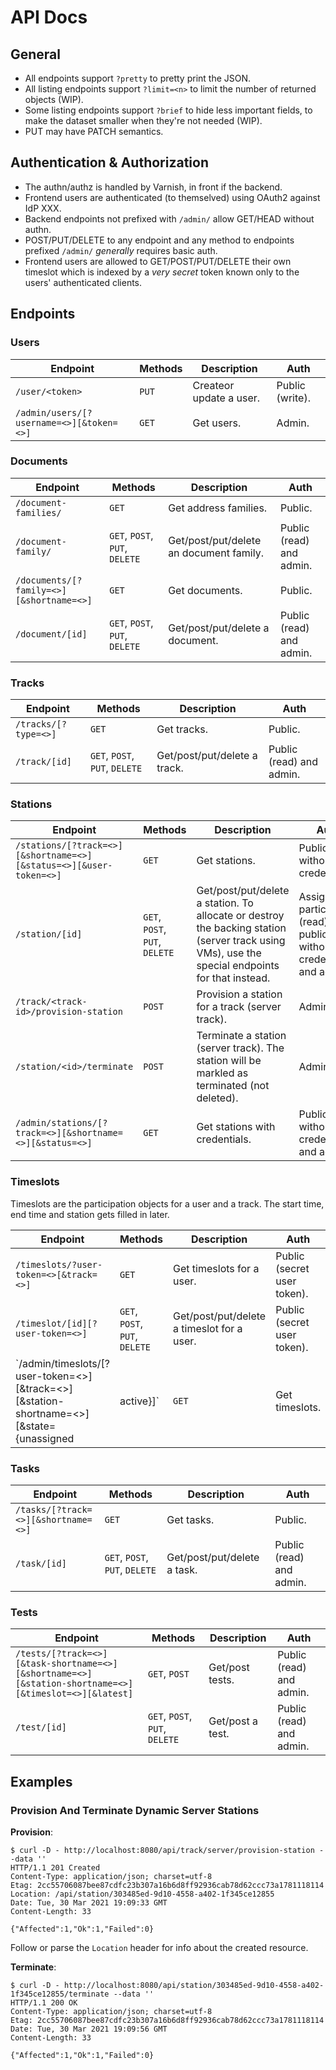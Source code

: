 # API Docs

## General

- All endpoints support `?pretty` to pretty print the JSON.
- All listing endpoints support `?limit=<n>` to limit the number of returned objects (WIP).
- Some listing endpoints support `?brief` to hide less important fields, to make the dataset smaller when they're not needed (WIP).
- PUT may have PATCH semantics.

## Authentication & Authorization

- The authn/authz is handled by Varnish, in front if the backend.
- Frontend users are authenticated (to themselved) using OAuth2 against IdP XXX.
- Backend endpoints not prefixed with `/admin/` allow GET/HEAD without authn.
- POST/PUT/DELETE to any endpoint and any method to endpoints prefixed `/admin/` _generally_ requires basic auth.
- Frontend users are allowed to GET/POST/PUT/DELETE their own timeslot which is indexed by a _very secret_ token known only to the users' authenticated clients.

## Endpoints

### Users

| Endpoint | Methods | Description | Auth |
| - | - | - | - |
| `/user/<token>` | `PUT` | Createor update a user. | Public (write). |
| `/admin/users/[?username=<>][&token=<>]` | `GET` | Get users. | Admin. |

### Documents

| Endpoint | Methods | Description | Auth |
| - | - | - | - |
| `/document-families/` | `GET` | Get address families. | Public. |
| `/document-family/` | `GET`, `POST`, `PUT`, `DELETE` | Get/post/put/delete an document family. | Public (read) and admin. |
| `/documents/[?family=<>][&shortname=<>]` | `GET` | Get documents. | Public. |
| `/document/[id]` | `GET`, `POST`, `PUT`, `DELETE` | Get/post/put/delete a document. | Public (read) and admin. |

### Tracks

| Endpoint | Methods | Description | Auth |
| - | - | - | - |
| `/tracks/[?type=<>]` | `GET` | Get tracks. | Public. |
| `/track/[id]` | `GET`, `POST`, `PUT`, `DELETE` | Get/post/put/delete a track. | Public (read) and admin. |

### Stations

| Endpoint | Methods | Description | Auth |
| - | - | - | - |
| `/stations/[?track=<>][&shortname=<>][&status=<>][&user-token=<>]` | `GET` | Get stations. | Public (read without credentials). |
| `/station/[id]` | `GET`, `POST`, `PUT`, `DELETE` | Get/post/put/delete a station. To allocate or destroy the backing station (server track using VMs), use the special endpoints for that instead. | Assigned participant (read), public (read without credentials) and admin. |
| `/track/<track-id>/provision-station` | `POST` | Provision a station for a track (server track). | Admin. |
| `/station/<id>/terminate` | `POST` | Terminate a station (server track). The station will be markled as terminated (not deleted). | Admin. |
| `/admin/stations/[?track=<>][&shortname=<>][&status=<>]` | `GET` | Get stations with credentials. | Public (read without credentials) and admin. |

### Timeslots

Timeslots are the participation objects for a user and a track. The start time, end time and station gets filled in later.

| Endpoint | Methods | Description | Auth |
| - | - | - | - |
| `/timeslots/?user-token=<>[&track=<>]` | `GET` | Get timeslots for a user. | Public (secret user token). |
| `/timeslot/[id][?user-token=<>]` | `GET`, `POST`, `PUT`, `DELETE` | Get/post/put/delete a timeslot for a user. | Public (secret user token). |
| `/admin/timeslots/[?user-token=<>][&track=<>][&station-shortname=<>][&state={unassigned|active}]` | `GET` | Get timeslots. | Admin. |

### Tasks

| Endpoint | Methods | Description | Auth |
| - | - | - | - |
| `/tasks/[?track=<>][&shortname=<>]` | `GET` | Get tasks. | Public. |
| `/task/[id]` | `GET`, `POST`, `PUT`, `DELETE` | Get/post/put/delete a task. | Public (read) and admin. |

### Tests

| Endpoint | Methods | Description | Auth |
| - | - | - | - |
| `/tests/[?track=<>][&task-shortname=<>][&shortname=<>][&station-shortname=<>][&timeslot=<>][&latest]` | `GET`, `POST` | Get/post tests. | Public (read) and admin. |
| `/test/[id]` | `GET`, `POST`, `PUT`, `DELETE` | Get/post a test. | Public (read) and admin. |

## Examples

### Provision And Terminate Dynamic Server Stations

**Provision**:

```
$ curl -D - http://localhost:8080/api/track/server/provision-station --data ''
HTTP/1.1 201 Created
Content-Type: application/json; charset=utf-8
Etag: 2cc55706087bee87cdfc23b307a16b6d8ff92936cab78d62ccc73a1781118114
Location: /api/station/303485ed-9d10-4558-a402-1f345ce12855
Date: Tue, 30 Mar 2021 19:09:33 GMT
Content-Length: 33

{"Affected":1,"Ok":1,"Failed":0}
```

Follow or parse the `Location` header for info about the created resource.

**Terminate**:

```
$ curl -D - http://localhost:8080/api/station/303485ed-9d10-4558-a402-1f345ce12855/terminate --data ''
HTTP/1.1 200 OK
Content-Type: application/json; charset=utf-8
Etag: 2cc55706087bee87cdfc23b307a16b6d8ff92936cab78d62ccc73a1781118114
Date: Tue, 30 Mar 2021 19:09:56 GMT
Content-Length: 33

{"Affected":1,"Ok":1,"Failed":0}

```
